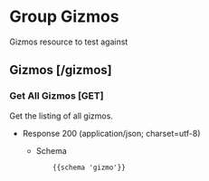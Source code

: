 # Group Gizmos

Gizmos resource to test against

## Gizmos [/gizmos]

### Get All Gizmos [GET]

Get the listing of all gizmos.

+ Response 200 (application/json; charset=utf-8)

  + Schema

            {{schema 'gizmo'}}